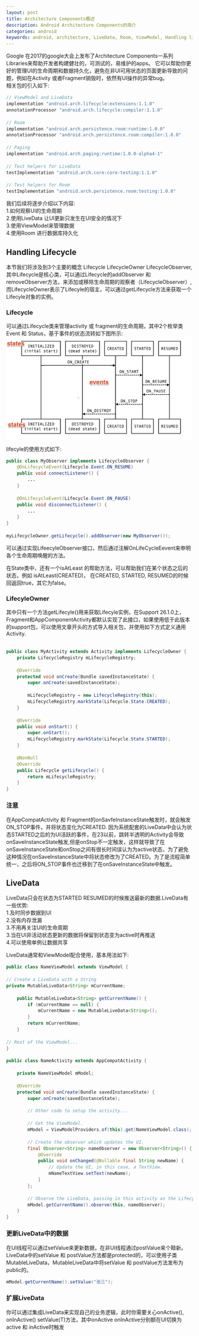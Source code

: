 ```yaml
---
layout: post
title: Architecture Components概述
description: Android Architecture Components的简介
categories: android 
keywords: android, architecture, LiveData, Room, ViewModel, Handling lifecycles
---
```

Google 在2017的google大会上发布了Architecture Components一系列Libraries来帮助开发者构建健壮的，可测试的，易维护的apps。 它可以帮助你更好的管理UI的生命周期和数据持久化，避免在非UI可用状态的页面更新导致的问题，例如在Activity 或者Fragment销毁时，依然有UI操作的异常bug。  
相关包的引入如下:  

```gradle
// ViewModel and LiveData
implementation "android.arch.lifecycle:extensions:1.1.0"
annotationProcessor "android.arch.lifecycle:compiler:1.1.0"

// Room
implementation "android.arch.persistence.room:runtime:1.0.0"
annotationProcessor "android.arch.persistence.room:compiler:1.0.0"

// Paging
implementation "android.arch.paging:runtime:1.0.0-alpha4-1"

// Test helpers for LiveData
testImplementation "android.arch.core:core-testing:1.1.0"

// Test helpers for Room
testImplementation "android.arch.persistence.room:testing:1.0.0"
```

我们后续将逐步介绍以下内容:  
1.如何观察UI的生命周期  
2.使用LiveData 让UI更新只发生在UI安全的情况下  
3.使用ViewModel来管理数据  
4.使用Room 进行数据库持久化  

## Handling Lifecycle 
本节我们将涉及到3个主要的概念 Lifecycle LifecycleOwner LifecycleObserver,其中Lifecycle是核心类，可以通过Lifecycle的addObserver 和  removeObserver方法，来添加或移除生命周期的观察者（LifecycleObserver）, 而LifecycleOwner表示了Lifecyle的宿主，可以通过getLifecycle方法来获取一个Lifecyle对象的实例。  
  
### Lifecycle
可以通过Lifecycle类来管理activity 或 fragment的生命周期，其中2个枚举类 Event 和 Status，基于事件的状态流转如下图所示:  
![](/images/arch-lifecycle-states.png)

lifecyle的使用方式如下:  
```java
public class MyObserver implements LifecycleObserver {
    @OnLifecycleEvent(Lifecycle.Event.ON_RESUME)
    public void connectListener() {
        ...
    }

    @OnLifecycleEvent(Lifecycle.Event.ON_PAUSE)
    public void disconnectListener() {
        ...
    }
}

myLifecycleOwner.getLifecycle().addObserver(new MyObserver());
```
可以通过实现LifeecyleObserver接口，然后通过注解OnLifeCycleEevent来申明各个生命周期唤醒的方法。  

在State类中，还有一个isAtLeast 的帮助方法，可以帮助我们在某个状态之后的状态，例如 isAtLeast(CREATED)， 在CREATED, STARTED, RESUMED的时候回返回true，其它为false。  

### LifecyleOwner
其中只有一个方法getLifecyle()用来获取Lifecyle实例，在Support 26.1.0上，Fragment和AppComponentActivity都默认实现了此接口，如果使用低于此版本的support包，可以使用文章开头的方式导入相关包，并使用如下方式定义通用Activity.  

```java

public class MyActivity extends Activity implements LifecycleOwner {
    private LifecycleRegistry mLifecycleRegistry;

    @Override
    protected void onCreate(Bundle savedInstanceState) {
        super.onCreate(savedInstanceState);

        mLifecycleRegistry = new LifecycleRegistry(this);
        mLifecycleRegistry.markState(Lifecycle.State.CREATED);
    }

    @Override
    public void onStart() {
        super.onStart();
        mLifecycleRegistry.markState(Lifecycle.State.STARTED);
    }

    @NonNull
    @Override
    public Lifecycle getLifecycle() {
        return mLifecycleRegistry;
    }
}
```

### 注意
在AppCompatActivity 和 Fragment的onSavfeInstanceState触发时，就会触发ON_STOP事件，并将状态变化为CREATED. 因为系统配套的LiveData中会认为状态STARTED之后的为UI活跃的事件，在23以前，跳转半透明的Activity会导致onSaveInstanceState触发,但是onStop不一定触发，这样就导致了在onSaveInstanceState和onStop之间有很长时间误认为为active状态，为了避免这种情况在onSaveInstanceState中将状态修改为了CREATED。为了是流程简单统一，之后将ON_STOP事件也迁移到了在onSaveInstanceState中触发。  

## LiveData
LiveData只会在状态为STARTED RESUMED的时候推送最新的数据.LiveData有一些优势:  
1.及时同步数据到UI  
2.没有内存泄漏  
3.不用再关注UI的生命周期  
3.当在UI非活动状态更新的数据将保留到状态变为active时再推送  
4.可以使用单例让数据共享

LiveData通常和ViewModel配合使用，基本用法如下:  

```java
public class NameViewModel extends ViewModel {

// Create a LiveData with a String
private MutableLiveData<String> mCurrentName;

    public MutableLiveData<String> getCurrentName() {
        if (mCurrentName == null) {
            mCurrentName = new MutableLiveData<String>();
        }
        return mCurrentName;
    }

// Rest of the ViewModel...
}

public class NameActivity extends AppCompatActivity {

    private NameViewModel mModel;

    @Override
    protected void onCreate(Bundle savedInstanceState) {
        super.onCreate(savedInstanceState);

        // Other code to setup the activity...

        // Get the ViewModel.
        mModel = ViewModelProviders.of(this).get(NameViewModel.class);

        // Create the observer which updates the UI.
        final Observer<String> nameObserver = new Observer<String>() {
            @Override
            public void onChanged(@Nullable final String newName) {
                // Update the UI, in this case, a TextView.
                mNameTextView.setText(newName);
            }
        };

        // Observe the LiveData, passing in this activity as the LifecycleOwner and the observer.
        mModel.getCurrentName().observe(this, nameObserver);
    }
}
``` 

### 更新LiveData中的数据
 在UI线程可以通过setValue来更新数据，在非UI线程通过postValue来个鞥新。LiveData中的setValue 和 postValue方法都是protected的，可以使用子类MutableLiveData，MutableLiveData中将setValue 和 postValue方法发布为public的。  

```java
mModel.getCurrentName().setValue("张三");

``` 

### 扩展LiveData
你可以通过集成LiveData来实现自己的业务逻辑，此时你需要关心onActive(), onInActive() setValue(T)方法，其中onActive onInActive分别额在UI切换为active 和 inActive时触发
